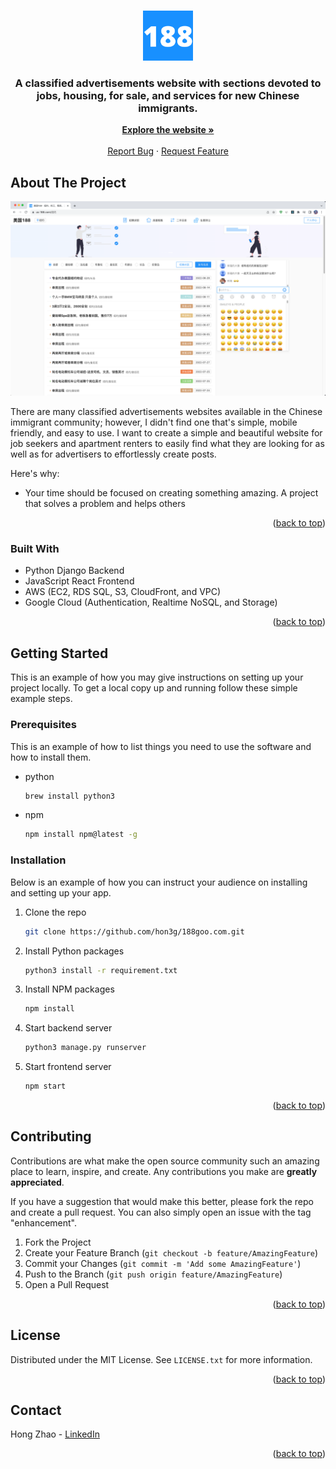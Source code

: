 <!-- Improved compatibility of back to top link: See: https://github.com/othneildrew/Best-README-Template/pull/73 -->
<a name="readme-top"></a>

<!-- PROJECT LOGO -->
<br />
<div align="center">
  <a href="https://188goo.com">
    <img src="images/logo.png" alt="Logo" width="80" height="80">
  </a>

  <h3 align="center">A classified advertisements website with sections devoted to jobs, housing, for sale, and services for new Chinese immigrants.</h3>

  <p align="center">
    <a href="https://188goo.com"><strong>Explore the website »</strong></a>
    <br />
    <br />
    <a href="https://github.com/hon3g/188goo.com/issues">Report Bug</a>
    ·
    <a href="https://github.com/hon3g/188goo.com/issues">Request Feature</a>
  </p>
</div>

<!-- ABOUT THE PROJECT -->
## About The Project

[![Product Name Screen Shot][product-screenshot]](https://188goo.com)

There are many classified advertisements websites available in the Chinese immigrant community; however, I didn't find one that's simple, mobile friendly, and easy to use. I want to create a simple and beautiful website for job seekers and apartment renters to easily find what they are looking for as well as for advertisers to effortlessly create posts.

Here's why:
* Your time should be focused on creating something amazing. A project that solves a problem and helps others

<p align="right">(<a href="#readme-top">back to top</a>)</p>



### Built With
* Python Django Backend
* JavaScript React Frontend
* AWS (EC2, RDS SQL, S3, CloudFront, and VPC)
* Google Cloud (Authentication, Realtime NoSQL, and Storage)

<p align="right">(<a href="#readme-top">back to top</a>)</p>



<!-- GETTING STARTED -->
## Getting Started

This is an example of how you may give instructions on setting up your project locally.
To get a local copy up and running follow these simple example steps.

### Prerequisites

This is an example of how to list things you need to use the software and how to install them.
* python
  ```sh
  brew install python3
  ```
* npm
  ```sh
  npm install npm@latest -g
  ```

### Installation

Below is an example of how you can instruct your audience on installing and setting up your app.

1. Clone the repo
   ```sh
   git clone https://github.com/hon3g/188goo.com.git
   ```
2. Install Python packages
    ```sh
    python3 install -r requirement.txt
    ```
3. Install NPM packages
   ```sh
   npm install
   ```
4. Start backend server
   ```sh
   python3 manage.py runserver
   ```
5. Start frontend server
   ```sh
   npm start
   ```

<p align="right">(<a href="#readme-top">back to top</a>)</p>



<!-- CONTRIBUTING -->
## Contributing

Contributions are what make the open source community such an amazing place to learn, inspire, and create. Any contributions you make are **greatly appreciated**.

If you have a suggestion that would make this better, please fork the repo and create a pull request. You can also simply open an issue with the tag "enhancement".

1. Fork the Project
2. Create your Feature Branch (`git checkout -b feature/AmazingFeature`)
3. Commit your Changes (`git commit -m 'Add some AmazingFeature'`)
4. Push to the Branch (`git push origin feature/AmazingFeature`)
5. Open a Pull Request

<p align="right">(<a href="#readme-top">back to top</a>)</p>



<!-- LICENSE -->
## License

Distributed under the MIT License. See `LICENSE.txt` for more information.

<p align="right">(<a href="#readme-top">back to top</a>)</p>



<!-- CONTACT -->
## Contact

Hong Zhao - [LinkedIn](https://www.linkedin.com/in/hong-zhao-b371a1129/)

<p align="right">(<a href="#readme-top">back to top</a>)</p>


<!-- MARKDOWN LINKS & IMAGES -->
<!-- https://www.markdownguide.org/basic-syntax/#reference-style-links -->
[product-screenshot]: images/screenshot.png
